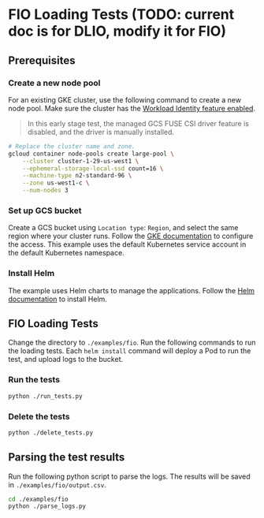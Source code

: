 # FIO Loading Tests (TODO: current doc is for DLIO, modify it for FIO)

## Prerequisites

### Create a new node pool

For an existing GKE cluster, use the following command to create a new node pool. Make sure the cluster has the [Workload Identity feature enabled](https://cloud.google.com/kubernetes-engine/docs/how-to/workload-identity#enable).

> In this early stage test, the managed GCS FUSE CSI driver feature is disabled, and the driver is manually installed.

```bash
# Replace the cluster name and zone.
gcloud container node-pools create large-pool \
    --cluster cluster-1-29-us-west1 \
    --ephemeral-storage-local-ssd count=16 \
    --machine-type n2-standard-96 \
    --zone us-west1-c \
    --num-nodes 3
```

### Set up GCS bucket

Create a GCS bucket using `Location type`: `Region`, and select the same region where your cluster runs. Follow the [GKE documentation](https://cloud.google.com/kubernetes-engine/docs/how-to/persistent-volumes/cloud-storage-fuse-csi-driver#authentication) to configure the access. This example uses the default Kubernetes service account in the default Kubernetes namespace.

### Install Helm

The example uses Helm charts to manage the applications. Follow the [Helm documentation](https://helm.sh/docs/intro/install/#from-script) to install Helm.

## FIO Loading Tests

Change the directory to `./examples/fio`. Run the following commands to run the loading tests. Each `helm install` command will deploy a Pod to run the test, and upload logs to the bucket.

### Run the tests

```bash
python ./run_tests.py
```

### Delete the tests

```bash
python ./delete_tests.py
```

## Parsing the test results

Run the following python script to parse the logs. The results will be saved in `./examples/fio/output.csv`.

```bash
cd ./examples/fio
python ./parse_logs.py
```